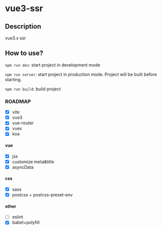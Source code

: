 # vue3-ssr

## Description

vue3.x ssr

## How to use?

`npm run dev`: start project in development mode

`npm run server`: start project in production mode. Project will be built before starting.

`npm run build`: build project

### ROADMAP

- [x] vite
- [x] vue3
- [x] vue-router
- [x] vuex
- [x] koa

#### vue

- [x] jsx
- [x] customize meta&title
- [x] asyncData

#### css

- [x] sass
- [x] postcss + postcss-preset-env

#### other

- [ ] eslint
- [x] babel+polyfill
